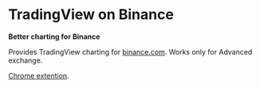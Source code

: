 # TradingView on Binance

__Better charting for Binance__

Provides TradingView charting for [binance.com](https://www.binance.com/).
Works only for Advanced exchange.

[Chrome extention](https://chrome.google.com/webstore/detail/tradingview-on-binance/iehigmcdcapkmkiebachhogbhpandcao).
